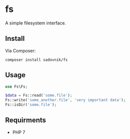 # fs
A simple filesystem interface.

## Install
Via Composer:
```
composer install sadovnik/fs
```

## Usage
```php
use Fs\Fs;

$data = Fs::read('some.file');
Fs::write('some_another.file', 'very important data');
Fs::isDir('some.file');
```

## Requirments
* PHP 7
